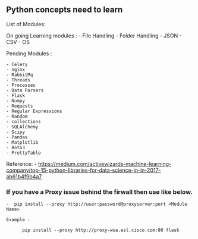 ## Python concepts need to learn


List of Modules:

  On going Learning modules : 
    - File Handling
    - Folder Handling
    - JSON
    - CSV
    - OS
    
  Pending Modules : 
  
    - Celery
    - nginx
    - RabbitMq
    - Threads
    - Processes
    - Data Parsers
    - Flask
    - Numpy
    - Requests
    - Regular Expressions
    - Random
    - collections
    - SQLAlchemy
    - Scipy
    - Pandas
    - Matplotlib
    - Boto3
    - PrettyTable
  
  Reference: 
    - https://medium.com/activewizards-machine-learning-company/top-15-python-libraries-for-data-science-in-in-2017-ab61b4f9b4a7


### If you have a Proxy issue behind the firwall then use like below.

    -  pip install --proxy http://user:password@proxyserver:port <Module Name>
    
    Example : 
    
          pip install --proxy http://proxy-wsa.esl.cisco.com:80 flask     




